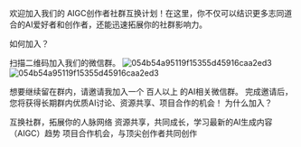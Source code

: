 欢迎加入我们的 AIGC创作者社群互换计划！在这里，你不仅可以结识更多志同道合的AI爱好者和创作者，还能迅速拓展你的社群影响力。

如何加入？

扫描二维码加入我们的微信群。
![054b54a95119f15355d45916caa2ed3](https://github.com/user-attachments/assets/5e228d41-a7a9-4e65-a176-4001b09d482d)
![054b54a95119f15355d45916caa2ed3](https://github.com/user-attachments/assets/5e228d41-a7a9-4e65-a176-4001b09d482d)


想要继续留在群内，请邀请我加入一个 百人以上 的AI相关微信群。
完成邀请后，您将获得长期群内优质AI讨论、资源共享、项目合作的机会！
为什么加入？

互换社群，拓展你的人脉网络
资源共享，共同成长，学习最新的AI生成内容（AIGC）趋势
项目合作机会，与顶尖创作者共同创作
